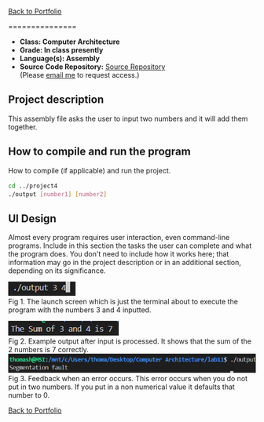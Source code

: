 [Back to Portfolio](./)


===============

-   **Class: Computer Architecture** 
-   **Grade: In class presently** 
-   **Language(s): Assembly** 
-   **Source Code Repository:** [Source Repository](https://github.com/TWHamiltonJR/Assembly_Calculator)    
    (Please [email me](mailto:twhamilton@csustudent.net?subject=GitHub%20Access) to request access.)

## Project description

This assembly file asks the user to input two numbers and it will add them together.

## How to compile and run the program

How to compile (if applicable) and run the project.

```bash
cd ../project4
./output [number1] [number2]
```

## UI Design

Almost every program requires user interaction, even command-line programs. Include in this section the tasks the user can complete and what the program does. You don't need to include how it works here; that information may go in the project description or in an additional section, depending on its significance.


![screenshot](images/launch4.PNG)  
Fig 1. The launch screen which is just the terminal about to execute the program with the numbers 3 and 4 inputted.

![screenshot](images/output4.PNG)  
Fig 2. Example output after input is processed.
It shows that the sum of the 2 numbers is 7 correctly.
![screenshot](images/error4.PNG)  
Fig 3. Feedback when an error occurs.
This error occurs when you do not put in two numbers. If you put in a non numerical value it defaults that number to 0.

[Back to Portfolio](./)
